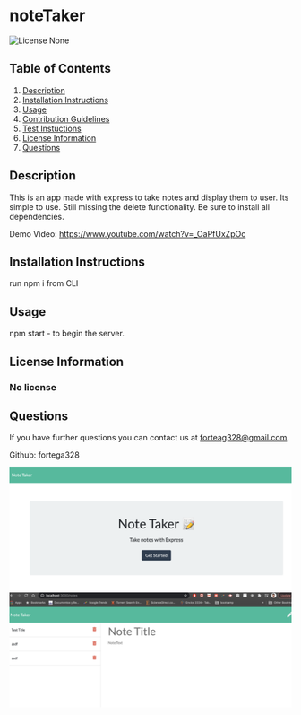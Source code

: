 
# noteTaker

![License None](https://img.shields.io/badge/Liscense-None-yellowgreen)

## Table of Contents
1. [Description](#description)
2. [Installation Instructions](#installation-instructions)
3. [Usage](#usage)
4. [Contribution Guidelines](#contribution-guidelines)
5. [Test Instuctions](#test-instructions)
6. [License Information](#license-information)
7. [Questions](#questions)

## Description
This is an app made with express to take notes and display them to user.  Its simple to use. Still missing the delete functionality. Be sure to install all dependencies.

Demo Video: https://www.youtube.com/watch?v=_OaPfUxZpOc

## Installation Instructions
run npm i from CLI

## Usage
npm start - to begin the server.

## License Information
### No license

## Questions
If you have further questions you can contact us at forteag328@gmail.com.

Github: fortega328

![Home](public/assets/home.png)
![Notes](public/assets/notes.png)